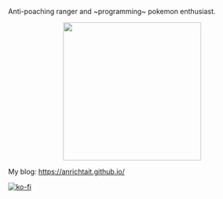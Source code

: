 Anti-poaching ranger and ~programming~ pokemon enthusiast.

<div id="header" align="center">
  <img src="https://static.wikia.nocookie.net/pokemeow-community/images/e/ee/Latias.gif/revision/latest?cb=20211130172229" width="281"/>
</div>

My blog:
https://anrichtait.github.io/

[![ko-fi](https://ko-fi.com/img/githubbutton_sm.svg)](https://ko-fi.com/I2I4ZPGX8)
